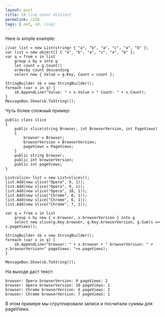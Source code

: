 ```yaml
---
layout: post
title: C# linq count distinct
permalink: /220
tags: [.net, c#, linq]
---
```


Here is simple example:


    //var list = new List<string> { "a", "b", "a", "c", "a", "b" };
    var list = new object[] { "a", "b", "a", "c", "a", "b" };
    var q = from x in list
        group x by x into g
        let count = g.Count()
        orderby count descending
        select new { Value = g.Key, Count = count };

    StringBuilder sb = new StringBuilder();
    foreach (var x in q) {
        sb.AppendLine("Value: " + x.Value + " Count: " + x.Count);
    }
    MessageBox.Show(sb.ToString());


Чуть более сложный пример:


    public class slice
    {
        public slice(string Browser, int BrowserVersion, int PageViews)
        {
            browser = Browser;
            browserVersion = BrowserVersion;
            pageViews = PageViews;
        }
        public string browser;
        public int browserVersion;
        public int pageViews;
    }

    List<slice> list = new List<slice>();
    list.Add(new slice("Opera", 9, 1));
    list.Add(new slice("Opera", 9, 1));
    list.Add(new slice("Opera", 10, 1));
    list.Add(new slice("Chrome", 6, 1));
    list.Add(new slice("Chrome", 6, 1));
    list.Add(new slice("Chrome", 7, 1));

    var q = from x in list
        group x by new { x.browser, x.browserVersion } into g
        select new slice(g.Key.browser, g.Key.browserVersion, g.Sum(s => s.pageViews));

    StringBuilder sb = new StringBuilder();
    foreach (var x in q) {
        sb.AppendLine("browser: " + x.browser + " browserVersion: " + x.browserVersion+" pageViews: "+x.pageViews);
    }

    MessageBox.Show(sb.ToString());


На выходе даст текст:


    browser: Opera browserVersion: 9 pageViews: 2
    browser: Opera browserVersion: 10 pageViews: 1
    browser: Chrome browserVersion: 6 pageViews: 2
    browser: Chrome browserVersion: 7 pageViews: 1


В этом примере мы сгруппировали записи и посчитали суммы для pageViews.

